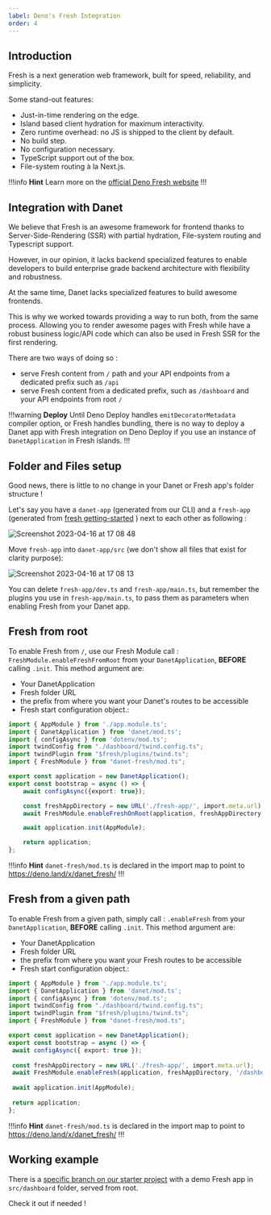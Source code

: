 ```yaml
---
label: Deno's Fresh Integration
order: 4
---
```

## Introduction

Fresh is a next generation web framework, built for speed, reliability, and simplicity.

Some stand-out features:

- Just-in-time rendering on the edge.
- Island based client hydration for maximum interactivity.
- Zero runtime overhead: no JS is shipped to the client by default.
- No build step.
- No configuration necessary.
- TypeScript support out of the box.
- File-system routing à la Next.js.

!!!info **Hint**
Learn more on the [official Deno Fresh website](https://fresh.deno.dev/)
!!!


## Integration with Danet

We believe that Fresh is an awesome framework for frontend thanks to Server-Side-Rendering (SSR) with partial hydration, File-system routing and Typescript support.

However, in our opinion, it lacks backend specialized features to enable developers to build enterprise grade backend architecture with flexibility and robustness. 

At the same time, Danet lacks specialized features to build awesome frontends.

This is why we worked towards providing a way to run both, from the same process. Allowing you to render awesome pages with Fresh while have a robust business logic/API code which can also be used in Fresh SSR for the first rendering.

There are two ways of doing so :

- serve Fresh content from `/` path and your API endpoints from a dedicated prefix such as `/api`
- serve Fresh content from a dedicated prefix, such as `/dashboard` and your API endpoints from root `/`


!!!warning **Deploy**
Until Deno Deploy handles `emitDecoratorMetadata` compiler option, or Fresh handles bundling, there is no way to deploy a Danet app with Fresh integration on Deno Deploy if you use an instance of `DanetApplication` in Fresh islands.
!!!

## Folder and Files setup

Good news, there is little to no change in your Danet or Fresh app's folder structure !

Let's say you have a `danet-app` (generated from our CLI) and a `fresh-app` (generated from [fresh getting-started](https://fresh.deno.dev/#getting-started) ) next to each other as following :

![Screenshot 2023-04-16 at 17 08 48](https://user-images.githubusercontent.com/38007824/232283998-89510982-c917-474f-9a25-b80bbb8fc301.png)


Move `fresh-app` into `danet-app/src` (we don't show all files that exist for clarity purpose):

![Screenshot 2023-04-16 at 17 08 13](https://user-images.githubusercontent.com/38007824/232283976-e4551764-8333-463a-a003-47dee910a44b.png)


You can delete `fresh-app/dev.ts` and `fresh-app/main.ts`, but remember the plugins you use in `fresh-app/main.ts`, to pass them as parameters when enabling Fresh from your Danet app.

## Fresh from root

To enable Fresh from `/`, use our Fresh Module call : `FreshModule.enableFreshFromRoot` from your `DanetApplication`, **BEFORE** calling `.init`.
This method argument are:
- Your DanetApplication
- Fresh folder URL
- the prefix from where you want your Danet's routes to be accessible
- Fresh start configuration object.:

```ts bootstrap.ts
import { AppModule } from './app.module.ts';
import { DanetApplication } from 'danet/mod.ts';
import { configAsync } from 'dotenv/mod.ts';
import twindConfig from "./dashboard/twind.config.ts";
import twindPlugin from "$fresh/plugins/twind.ts";
import { FreshModule } from "danet-fresh/mod.ts";

export const application = new DanetApplication();
export const bootstrap = async () => {
    await configAsync({export: true});

    const freshAppDirectory = new URL('./fresh-app/', import.meta.url);
    await FreshModule.enableFreshOnRoot(application, freshAppDirectory, '/api', {plugins: [twindPlugin(twindConfig)]});

    await application.init(AppModule);

    return application;
};

```
!!!info **Hint**
`danet-fresh/mod.ts` is declared in the import map to point to https://deno.land/x/danet_fresh/
!!!


## Fresh from a given path

To enable Fresh from a given path, simply call : `.enableFresh` from your `DanetApplication`, **BEFORE** calling `.init`.
This method argument are:
- Your DanetApplication
- Fresh folder URL
- the prefix from where you want your Fresh routes to be accessible
- Fresh start configuration object.:

```ts bootstrap.ts
import { AppModule } from './app.module.ts';
import { DanetApplication } from 'danet/mod.ts';
import { configAsync } from 'dotenv/mod.ts';
import twindConfig from "./dashboard/twind.config.ts";
import twindPlugin from "$fresh/plugins/twind.ts";
import { FreshModule } from "danet-fresh/mod.ts";

export const application = new DanetApplication();
export const bootstrap = async () => {
 await configAsync({ export: true });
 
 const freshAppDirectory = new URL('./fresh-app/', import.meta.url);
 await FreshModule.enableFresh(application, freshAppDirectory, '/dashboard', { plugins: [twindPlugin(twindConfig)] });
 
 await application.init(AppModule);
 
 return application;
};

```

!!!info **Hint**
`danet-fresh/mod.ts` is declared in the import map to point to https://deno.land/x/danet_fresh/
!!!


## Working example

There is a [specific branch on our starter project](https://github.com/Savory/Danet-Starter/tree/fresh-integration) with a demo Fresh app in `src/dashboard` folder, served from root. 

Check it out if needed !

